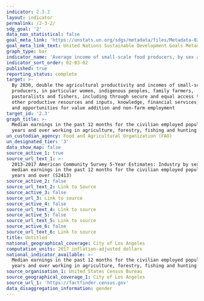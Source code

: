```yaml
---
indicator: 2.3.2
layout: indicator
permalink: /2-3-2/
sdg_goal: '2'
data_non_statistical: false
goal_meta_link: 'https://unstats.un.org/sdgs/metadata/files/Metadata-02-03-02.pdf'
goal_meta_link_text: United Nations Sustainable Development Goals Metadata (PDF 4.0 MB)
graph_type: bar
indicator_name: 'Average income of small-scale food producers, by sex and indigenous status'
indicator_sort_order: 02-03-02
published: true
reporting_status: complete
target: >-
  By 2030, double the agricultural productivity and incomes of small-scale food
  producers, in particular women, indigenous peoples, family farmers,
  pastoralists and fishers, including through secure and equal access to land,
  other productive resources and inputs, knowledge, financial services, markets
  and opportunities for value addition and non-farm employment
target_id: '2.3'
graph_title: >-
  Median earnings in the past 12 months for the civilian employed population 16
  years and over working in agriculture, forestry, fishing and hunting
un_custodian_agency: Food and Agricultural Organization (FAO)
un_designated_tier: '3'
data_show_map: false
source_active_1: true
source_url_text_1: >-
  2013-2017 American Community Survey 5-Year Estimates: Industry by sex and
  median earnings in the past 12 months for the civilian employed population 16
  years and over (S2413)
source_active_2: false
source_url_text_2: Link to Source
source_active_3: false
source_url_3: Link to source
source_active_4: false
source_url_text_4: Link to source
source_active_5: false
source_url_text_5: Link to source
source_active_6: false
source_url_text_6: Link to source
title: Untitled
national_geographical_coverage: City of Los Angeles
computation_units: 2017 inflation-adjusted dollars
national_indicator_available: >-
  Median earnings in the past 12 months for the civilian employed population 16
  years and over working in agriculture, forestry, fishing and hunting
source_organisation_1: United States Census Bureau
source_geographical_coverage_1: City of Los Angeles
source_url_1: 'https://factfinder.census.gov'
data_disaggregation_information: gender
---
```

